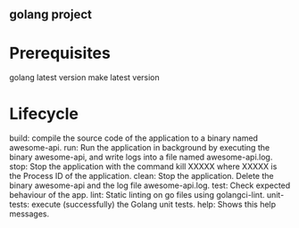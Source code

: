 ## golang project

# Prerequisites

golang latest version
make latest version

# Lifecycle

build:    compile the source code of the application to a binary named awesome-api.
run:     Run the application in background by executing the binary awesome-api, and write logs into a file named awesome-api.log.
stop:    Stop the application with the command kill XXXXX where XXXXX is the Process ID of the application.
clean:   Stop the application. Delete the binary awesome-api and the log file awesome-api.log.
test:    Check expected behaviour of the app.
lint:    Static linting on go files using golangci-lint.
unit-tests:      execute (successfully) the Golang unit tests.
help:    Shows this help messages.